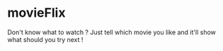 # movieFlix
Don't know what to watch ? Just tell which movie you like and it'll show what should you try next !
